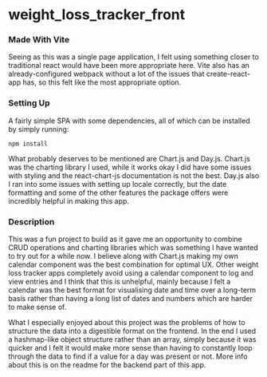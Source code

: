 ﻿# weight_loss_tracker_front

### Made With Vite

Seeing as this was a single page application, I felt using something closer to traditional react would have been more appropriate here. Vite also has an already-configured webpack without a lot of the issues that create-react-app has, so this felt like the most appropriate option. 

### Setting Up

A fairly simple SPA with some dependencies, all of which can be installed by simply running:

    npm install
    
What probably deserves to be mentioned are Chart.js and Day.js. Chart.js was the charting library I used, while it works okay I did have some issues with styling and the react-chart-js documentation is not the best. Day.js also I ran into some issues with setting up locale correctly, but the date formatting and some of the other features the package offers were incredibly helpful in making this app.
    
### Description

This was a fun project to build as it gave me an opportunity to combine CRUD operations and charting libraries which was something I have wanted to try out for a while now. I believe along with Chart.js making my own calendar component was the best combination for optimal UX. Other weight loss tracker apps completely avoid using a calendar component to log and view entries and I think that this is unhelpful, mainly because I felt a calendar was the best format for visualising date and time over a long-term basis rather than having a long list of dates and numbers which are harder to make sense of.

What I especially enjoyed about this project was the problems of how to structure the data into a digestible format on the frontend. In the end I used a hashmap-like object structure rather than an array, simply because it was quicker and I felt it would make more sense than having to constantly loop through the data to find if a value for a day was present or not. More info about this is on the readme for the backend part of this app.
